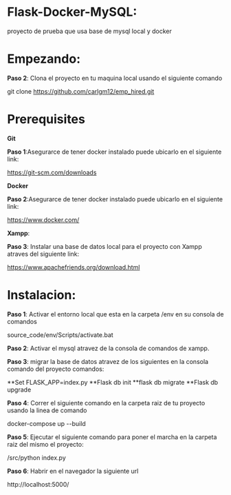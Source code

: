 # Flask-Docker-MySQL: 

proyecto de prueba que usa base de mysql local y docker

# Empezando:

**Paso 2**: Clona el proyecto en tu maquina local usando el siguiente comando

git clone https://github.com/carlgm12/emp_hired.git

# Prerequisites

**Git**

**Paso 1**:Asegurarce de tener docker instalado puede ubicarlo en el siguiente link:

https://git-scm.com/downloads

**Docker**

**Paso 2**:Asegurarce de tener docker instalado puede ubicarlo en el siguiente link:

https://www.docker.com/

**Xampp**:

**Paso 3**: Instalar una base de datos local para el proyecto con Xampp atraves del siguiente link:

https://www.apachefriends.org/download.html

# Instalacion:

**Paso 1**: Activar el entorno local que esta en la carpeta /env en su consola de comandos

source_code/env/Scripts/activate.bat

**Paso 2**: Activar el mysql atravez de la consola de comandos de xampp.

**Paso 3**: migrar la base de datos atravez de los siguientes en la consola comando del proyecto comandos:

**Set FLASK_APP=index.py
**Flask db init
**flask db migrate
**Flask db upgrade

**Paso 4**: Correr el siguiente comando en la carpeta raiz de tu proyecto usando la linea de comando

docker-compose up --build

**Paso 5**: Ejecutar el siguiente comando para poner el marcha en la carpeta raiz del mismo el proyecto:

/src/python index.py

**Paso 6**: Habrir en el navegador la siguiente url

http://localhost:5000/

